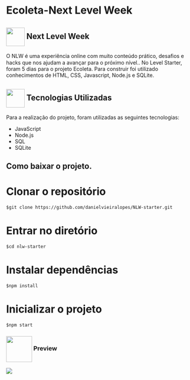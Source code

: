 # Ecoleta-Next Level Week
<h2> <img src= "https://img.icons8.com/plasticine/2x/rocket.png" width="50px" height="50px" align="center"/>  Next Level Week </h2>

<p>O NLW é uma experiência online com muito conteúdo prático, desaﬁos e hacks que nos ajudam a avançar para o próximo nível.. No Level  Starter, foram 5 dias para o projeto Ecoleta. Para construir foi utilizado conhecimentos de HTML, CSS, Javascript, Node.js e SQLite.</p>

<h2> <img src = "https://w7.pngwing.com/pngs/944/135/png-transparent-drawing-cartoon-laborer-tool-grip-wrench-hand-technic-head.png" width="50px" height="50px" align="center"/> Tecnologias Utilizadas </h2>
<p> Para a realização do projeto, foram utilizadas as seguintes tecnologias:
<ul> <li> JavaScript </li>
<li> Node.js </li>
<li> SQL </li>
<li> SQLite </li> </ul> </p>

## Como baixar o projeto.

# Clonar o repositório
``` JS
$git clone https://github.com/danielvieiralopes/NLW-starter.git
```
# Entrar no diretório
``` JS
$cd nlw-starter
```

# Instalar dependências 
``` JS
$npm install
``` 
# Inicializar o projeto
``` JS
$npm start
``` 
<h3> <img src="https://i.pinimg.com/originals/77/6a/b5/776ab5933cf08e67f43ead05a6f864d2.jpg" width="70px" height="70px" align="center"/> Preview </h3>

 <img src = "https://github.com/danielvieiralopes/NLW-starter/blob/master/Ecoleta.gif">




